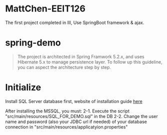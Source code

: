 # MattChen-EEIT126
The first project completed in III,
Use SpringBoot framework & ajax.

# spring-demo #

>The project is architected in Spring Framwork 5.2.x, and uses Hibernate 5.x to manage persistence layer. To follow up this guideline, you can aspect the architecture step by step.

# Initialize #
Install  SQL Server database first, website of installation guide <a href="https://www.microsoft.com/en-in/sql-server/sql-server-downloads">here</a>

After installing the MSSQL, you must:
2-1. Execute the script "src/main/resources/SQL_FOR_DEMO.sql" in the DB
2-2. Change the user name and password (also your JDBC url if needed) of your database connection in "src/main/resources/applicatyion.properties"


